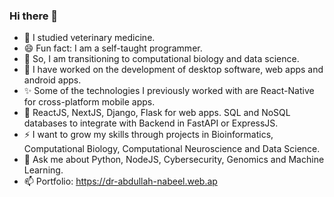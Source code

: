 ### Hi there 👋

<!--
**m-abdullah-nabeel/m-abdullah-nabeel** is a ✨ _special_ ✨ repository because its `README.md` (this file) appears on your GitHub profile.
Here are some ideas to get you started:
-->

- 🔭 I studied veterinary medicine.
- 😄 Fun fact: I am a self-taught programmer.
- 🤔 So, I am transitioning to computational biology and data science.
- 🌱 I have worked on the development of desktop software, web apps and android apps.
- ✨ Some of the technologies I previously worked with are React-Native for cross-platform mobile apps.
- 👯 ReactJS, NextJS, Django, Flask for web apps. SQL and NoSQL databases to integrate with Backend in FastAPI or ExpressJS.
- ⚡ I want to grow my skills through projects in Bioinformatics, Computational Biology, Computational Neuroscience and Data Science.
- 💬 Ask me about Python, NodeJS, Cybersecurity, Genomics and Machine Learning.
- 📫 Portfolio: https://dr-abdullah-nabeel.web.ap
<!--
- ⚡ Fun fact: ...
-->
